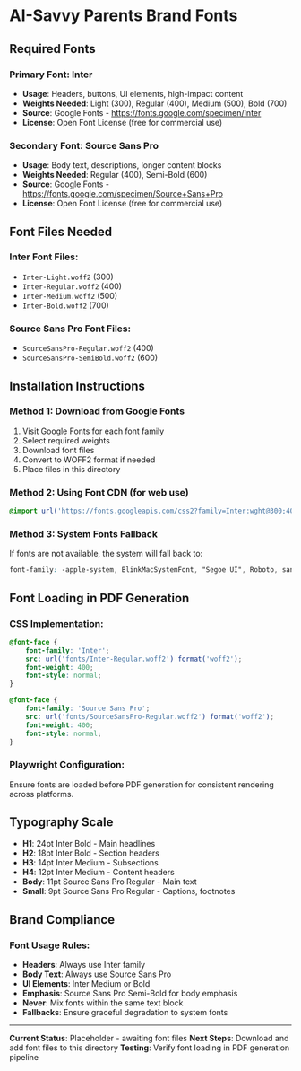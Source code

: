 # AI-Savvy Parents Brand Fonts

## Required Fonts

### Primary Font: Inter
- **Usage**: Headers, buttons, UI elements, high-impact content
- **Weights Needed**: Light (300), Regular (400), Medium (500), Bold (700)
- **Source**: Google Fonts - https://fonts.google.com/specimen/Inter
- **License**: Open Font License (free for commercial use)

### Secondary Font: Source Sans Pro  
- **Usage**: Body text, descriptions, longer content blocks
- **Weights Needed**: Regular (400), Semi-Bold (600)
- **Source**: Google Fonts - https://fonts.google.com/specimen/Source+Sans+Pro
- **License**: Open Font License (free for commercial use)

## Font Files Needed

### Inter Font Files:
- `Inter-Light.woff2` (300)
- `Inter-Regular.woff2` (400) 
- `Inter-Medium.woff2` (500)
- `Inter-Bold.woff2` (700)

### Source Sans Pro Font Files:
- `SourceSansPro-Regular.woff2` (400)
- `SourceSansPro-SemiBold.woff2` (600)

## Installation Instructions

### Method 1: Download from Google Fonts
1. Visit Google Fonts for each font family
2. Select required weights
3. Download font files
4. Convert to WOFF2 format if needed
5. Place files in this directory

### Method 2: Using Font CDN (for web use)
```css
@import url('https://fonts.googleapis.com/css2?family=Inter:wght@300;400;500;700&family=Source+Sans+Pro:wght@400;600&display=swap');
```

### Method 3: System Fonts Fallback
If fonts are not available, the system will fall back to:
```css
font-family: -apple-system, BlinkMacSystemFont, "Segoe UI", Roboto, sans-serif;
```

## Font Loading in PDF Generation

### CSS Implementation:
```css
@font-face {
    font-family: 'Inter';
    src: url('fonts/Inter-Regular.woff2') format('woff2');
    font-weight: 400;
    font-style: normal;
}

@font-face {
    font-family: 'Source Sans Pro';
    src: url('fonts/SourceSansPro-Regular.woff2') format('woff2');
    font-weight: 400;
    font-style: normal;
}
```

### Playwright Configuration:
Ensure fonts are loaded before PDF generation for consistent rendering across platforms.

## Typography Scale

- **H1**: 24pt Inter Bold - Main headlines
- **H2**: 18pt Inter Bold - Section headers  
- **H3**: 14pt Inter Medium - Subsections
- **H4**: 12pt Inter Medium - Content headers
- **Body**: 11pt Source Sans Pro Regular - Main text
- **Small**: 9pt Source Sans Pro Regular - Captions, footnotes

## Brand Compliance

### Font Usage Rules:
- **Headers**: Always use Inter family
- **Body Text**: Always use Source Sans Pro
- **UI Elements**: Inter Medium or Bold
- **Emphasis**: Source Sans Pro Semi-Bold for body emphasis
- **Never**: Mix fonts within the same text block
- **Fallbacks**: Ensure graceful degradation to system fonts

---
**Current Status**: Placeholder - awaiting font files
**Next Steps**: Download and add font files to this directory
**Testing**: Verify font loading in PDF generation pipeline

